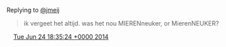 Replying to [@jmeij](https://twitter.com/@jmeij/status/481486451683905537)

> ik vergeet het altijd\. was het nou MIERENneuker, or MierenNEUKER?

<img src="../../media/tweet.ico" width="12" /> [Tue Jun 24 18:35:24 +0000 2014](https://twitter.com/DromerDenker/status/481505887975395328)